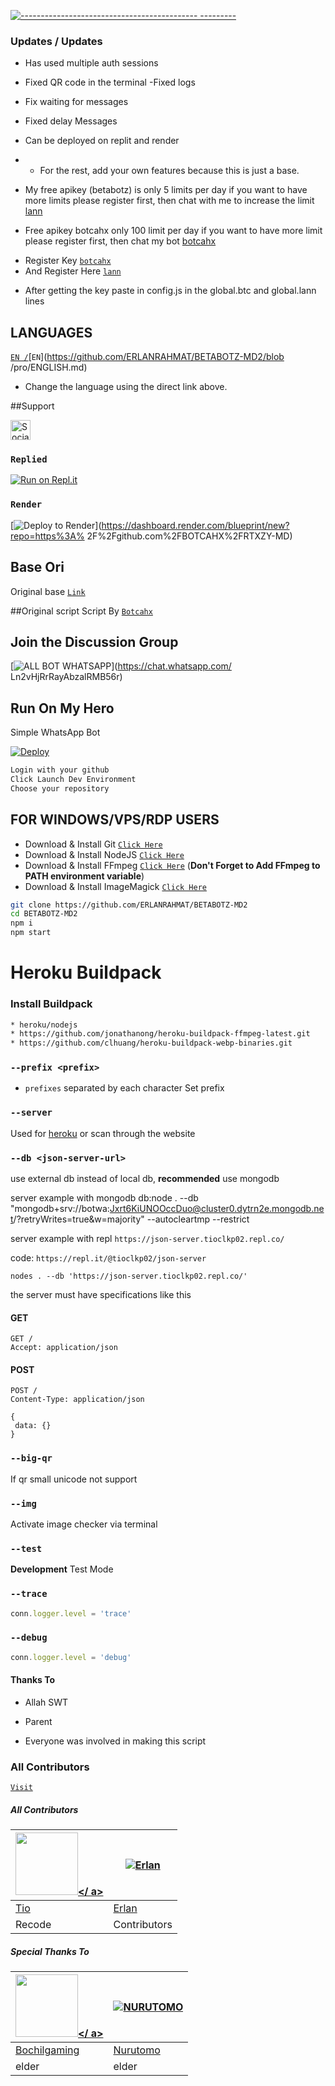 [![-------------------------------------------- ---------](https://raw.githubusercontent.com/andreasbm/readme/master/assets/lines/colored.png)](#table-of-contents)



### Updates / Updates
- Has used multiple auth sessions
- Fixed QR code in the terminal
-Fixed logs
- Fix waiting for messages
- Fixed delay Messages
- Can be deployed on replit and render
- - For the rest, add your own features because this is just a base.

- My free apikey (betabotz) is only 5 limits per day if you want to have more limits please register first, then chat with me to increase the limit [lann](http://wa.me/6287764694844?text=.register )
- Free apikey botcahx only 100 limit per day if you want to have more limit please register first, then chat my bot [botcahx](http://wa.me/62813958616959?text=.claimtrial )

+ Register Key [`botcahx`](https://api.botcahx.live)
+ And Register Here [`lann`](https://api.betabotz.org)

- After getting the key paste in config.js in the global.btc and global.lann lines

## LANGUAGES

[`EN /`](https://github.com/ERLANRAHMAT/BETABOTZ-MD2/blob/pro/README.md)[`EN`](https://github.com/ERLANRAHMAT/BETABOTZ-MD2/blob /pro/ENGLISH.md)
- Change the language using the direct link above.


##Support

<a href="https://sociabuzz.com/tioclkp02" target="_blank"><img src="https://img.shields.io/badge/Buy_Me_A_Coffee-FFDD00?style=for-the-badge&logo= buy-me-a-coffee&logoColor=black" height="32px" alt="Sociabuzz"></a>

### `Replied`

[![Run on Repl.it](https://repl.it/badge/github/ERLANRAHMAT/BETABOTZ-MD2)](https://repl.it/github/ERLANRAHMAT/BETABOTZ-MD2)

  

### `Render`

[![Deploy to Render](https://render.com/images/deploy-to-render-button.svg)](https://dashboard.render.com/blueprint/new?repo=https%3A% 2F%2Fgithub.com%2FBOTCAHX%2FRTXZY-MD)



## Base Ori
Original base [`Link`](https://github.com/HelgaIlham/ZukaBet)

##Original script
Script By [`Botcahx`](https://github.com/BOTCAHX/RTXZY-MD)

## Join the Discussion Group

[![ALL BOT WHATSAPP](https://img.shields.io/badge/WhatsApp%20Group-25D366?style=for-the-badge&logo=whatsapp&logoColor=red)](https://chat.whatsapp.com/ Ln2vHjRrRayAbzalRMB56r)



## Run On My Hero

Simple WhatsApp Bot

[![Deploy](https://www.herokucdn.com/deploy/button.svg)](https://heroku.com/deploy?template=https://github.com/ERLANRAHMAT/BETABOTZ-MD2)

```bash
Login with your github
Click Launch Dev Environment
Choose your repository
```
## FOR WINDOWS/VPS/RDP USERS

* Download & Install Git [`Click Here`](https://git-scm.com/downloads)
* Download & Install NodeJS [`Click Here`](https://nodejs.org/en/download)
* Download & Install FFmpeg [`Click Here`](https://ffmpeg.org/download.html) (**Don't Forget to Add FFmpeg to PATH environment variable**)
* Download & Install ImageMagick [`Click Here`](https://imagemagick.org/script/download.php)

```bash
git clone https://github.com/ERLANRAHMAT/BETABOTZ-MD2
cd BETABOTZ-MD2
npm i
npm start
```
# Heroku Buildpack
### Install Buildpack
```bash
* heroku/nodejs
* https://github.com/jonathanong/heroku-buildpack-ffmpeg-latest.git
* https://github.com/clhuang/heroku-buildpack-webp-binaries.git
```


### `--prefix <prefix>`

* `prefixes` separated by each character
Set prefix

### `--server`

Used for [heroku](https://heroku.com/) or scan through the website

### `--db <json-server-url>`

use external db instead of local db, **recommended** use mongodb

server example with mongodb db:node . --db "mongodb+srv://botwa:Jxrt6KiUNOOccDuo@cluster0.dytrn2e.mongodb.net/?retryWrites=true&w=majority" --autocleartmp --restrict

server example with repl `https://json-server.tioclkp02.repl.co/`

code: `https://repl.it/@tioclkp02/json-server`

`nodes . --db 'https://json-server.tioclkp02.repl.co/'`

the server must have specifications like this

#### GET

```http
GET /
Accept: application/json
```

#### POST

```http
POST /
Content-Type: application/json

{
 data: {}
}
```

### `--big-qr`

If qr small unicode not support

### `--img`

Activate image checker via terminal

### `--test`

**Development** Test Mode

### `--trace`

```js
conn.logger.level = 'trace'
```

### `--debug`

```js
conn.logger.level = 'debug'
```
#### Thanks To
- Allah SWT

- Parent



- Everyone was involved in making this script





### All Contributors

[`Visit`](https://github.com/BOTCAHX/RTXZY-MD/graphs/contributors)


 
##### All Contributors
<a href="https://github.com/BOTCAHX"><img src="https://github.com/BOTCAHX.png?size=100" width="100" height="100"></ a> | [![Erlan](https://github.com/ERLANRAHMAT.png?size=100)](https://github.com/ERLANRAHMAT)
---|---
[Tio](https://github.com/BOTCAHX) | [Erlan](https://github/ERLANRAHMAT)
Recode | Contributors |

##### Special Thanks To
<!--[![Nurutomo](https://github.com/Nurutomo.png?size=100)](https://github.com/Nurutomo)
[![BochilGaming](https://github.com/BochilGaming.png?size=100)](https://github.com/BochilGaming)
[![adiwajshing/Baileys](https://github.com/adiwajshing.png?size=100)](https://github.com/adiwajshing)-->
<a href="https://github.com/BochilGaming"><img src="https://github.com/BochilGaming.png?size=100" width="100" height="100"></ a> | [![NURUTOMO](https://github.com/Nurutomo.png?size=100)](https://github.com/Nurutomo)
---|---
[Bochilgaming](https://github.com/BochilGaming) | [Nurutomo](https://github.com/Nurutomo)
elder | elder |